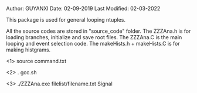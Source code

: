 Author: GUYANXI
Date: 02-09-2019
Last Modified: 02-03-2022

This package is used for general looping ntuples.

All the source codes are stored in "source_code" folder. The ZZZAna.h is for loading branches, initialize and save root files. The ZZZAna.C is the main looping and event selection code. The makeHists.h + makeHists.C is for making histgrams.

<1> source command.txt

<2> . gcc.sh

<3> ./ZZZAna.exe filelist/filename.txt Signal


